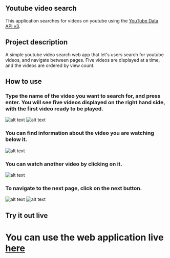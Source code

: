 ## Youtube video search

This application searches for videos on youtube using the [YouTube Data API v3](https://developers.google.com/youtube/v3/ "Google's Homepage").

## Project description

A simple youtube video search web app that let's users search for youtube videos, and navigate between
pages. Five videos are displayed at a time, and the videos are ordered by view count.

## How to use

### Type the name of the video you want to search for, and press enter. You will see five videos displayed on the right hand side, with the first video ready to be played.

![alt text](https://gdurl.com/78mw)
![alt text](https://gdurl.com/2NQD)

### You can find information about the video you are watching below it.

![alt text](https://gdurl.com/AAE9)

### You can watch another video by clicking on it.

![alt text](https://gdurl.com/lA8o)

### To navigate to the next page, click on the next button.

![alt text](https://gdurl.com/uafk)
![alt text](https://gdurl.com/MhS0)

## Try it out live

# You can use the web application live [here](https://yt-video-search.netlify.com/)
